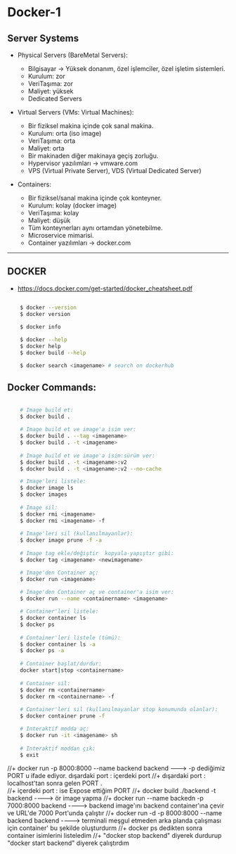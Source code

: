 # Docker-1

## Server Systems

* Physical Servers (BareMetal Servers):
    * Bilgisayar -> Yüksek donanım, özel işlemciler, özel işletim sistemleri.
    * Kurulum: zor
    * VeriTaşıma: zor
    * Maliyet: yüksek
    * Dedicated Servers

* Virtual Servers (VMs: Virtual Machines):
    * Bir fiziksel makina içinde çok sanal makina.
    * Kurulum: orta (iso image)
    * VeriTaşıma: orta
    * Maliyet: orta
    * Bir makinaden diğer makinaya geçiş zorluğu.
    * Hypervisor yazılımları -> vmware.com
    * VPS (Virtual Private Server), VDS (Virtual Dedicated Server)

* Containers:
    * Bir fiziksel/sanal makina içinde çok konteyner.
    * Kurulum: kolay (docker image)
    * VeriTaşıma: kolay
    * Maliyet: düşük
    * Tüm konteynerları aynı ortamdan yönetebilme.
    * Microservice mimarisi.
    * Container yazılımları -> docker.com

---
## DOCKER

* https://docs.docker.com/get-started/docker_cheatsheet.pdf

```sh

    $ docker --version
    $ docker version

    $ docker info
    
    $ docker --help
    $ docker help
    $ docker build --help

    $ docker search <imagename> # search on dockerhub

```

## Docker Commands:

```sh

    # Image build et:
    $ docker build .
    
    # Image build et ve image'a isim ver:
    $ docker build . --tag <imagename>
    $ docker build . -t <imagename>
    
    # Image build et ve image'a isim:sürüm ver:
    $ docker build . -t <imagename>:v2
    $ docker build . -t <imagename>:v2 --no-cache

    # Image'leri listele:
    $ docker image ls
    $ docker images
    
    # Image sil:
    $ docker rmi <imagename>
    $ docker rmi <imagename> -f
    
    # Image'leri sil (kullanılmayanlar):
    $ docker image prune -f -a
    
    # Image tag ekle/değiştir  kopyala-yapıştır gibi:
    $ docker tag <imagename> <newimagename>

    # Image'den Container aç:
    $ docker run <imagename>
    
    # Image'den Container aç ve container'a isim ver:
    $ docker run --name <containername> <imagename>

    # Container'leri listele:
    $ docker container ls
    $ docker ps
    
    # Container'leri listele (tümü):
    $ docker container ls -a
    $ docker ps -a
    
    # Container başlat/durdur:
    docker start|stop <containername>
   
    # Container sil:
    $ docker rm <containername>
    $ docker rm <containername> -f
    
    # Container'leri sil (kullanılmayanlar stop konumunda olanlar):
    $ docker container prune -f

    # Interaktif modda aç:
    $ docker run -it <imagename> sh
    
    # Interaktif moddan çık:
    $ exit

```

 //+  docker run -p 8000:8000 --name backend backend   ---> -p dediğimiz PORT u ifade ediyor. dışardaki port : içerdeki port
 //+  dışardaki port : localhost'tan sonra gelen PORT .  
 //+  içerdeki port : ise Expose ettiğim PORT
 //+   docker build ./backend -t backend                  ----> ör image yapma
 //+   docker run --name backedn -p 7000:8000 backend     ----> backend image'ını backend container'ına çevir ve URL'de 7000 Port'unda çalıştır
 //+   docker run -d -p 8000:8000 --name backend backend  ----> terminali meşgul etmeden arka planda çalışması için container' bu şekilde oluşturdurm 
 //+   docker ps        dedikten sonra container isimlerini listeledim
 //+   "docker stop backend"     diyerek durdurup    "docker start backend"  diyerek çalıştırdım